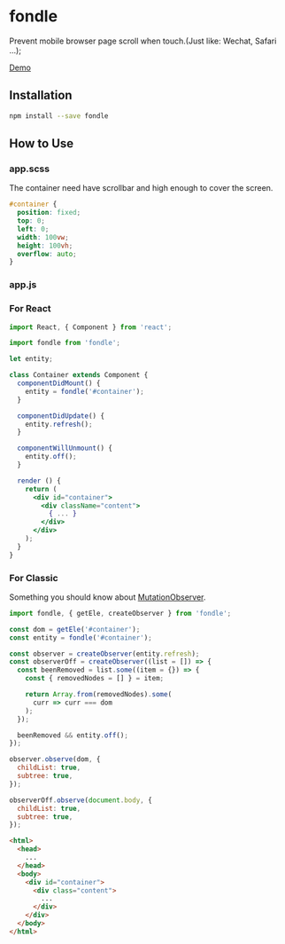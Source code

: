 # fondle
Prevent mobile browser page scroll when touch.(Just like: Wechat, Safari ...);

[Demo](https://codepen.io/xiaoshuang/pen/KZOgpW)

## Installation

```sh
npm install --save fondle
```

## How to Use

### app.scss

The container need have scrollbar and high enough to cover the screen.

```scss
#container {
  position: fixed;
  top: 0;
  left: 0;
  width: 100vw; 
  height: 100vh;
  overflow: auto;
}
```

### app.js

### For React
```jsx
import React, { Component } from 'react';

import fondle from 'fondle';

let entity;

class Container extends Component {
  componentDidMount() {
    entity = fondle('#container');
  }

  componentDidUpdate() {
    entity.refresh();
  }

  componentWillUnmount() {
    entity.off();
  }

  render () {
    return (
      <div id="container">
        <div className="content">
          { ... }
        </div>
      </div>
    );
  }
}
```

### For Classic

Something you should know about [MutationObserver](https://developer.mozilla.org/en-US/docs/Web/API/MutationObserver).

```js
import fondle, { getEle, createObserver } from 'fondle';

const dom = getEle('#container');
const entity = fondle('#container');

const observer = createObserver(entity.refresh);
const observerOff = createObserver((list = []) => {
  const beenRemoved = list.some((item = {}) => {
    const { removedNodes = [] } = item;

    return Array.from(removedNodes).some(
      curr => curr === dom
    );
  });

  beenRemoved && entity.off();
});

observer.observe(dom, {
  childList: true,
  subtree: true,
});

observerOff.observe(document.body, {
  childList: true,
  subtree: true,
});

```

```html
<html>
  <head>
    ...
  </head>
  <body>
    <div id="container">
      <div class="content">
        ...
      </div>
    </div>
  </body>
</html>
```


